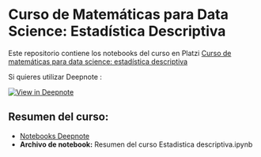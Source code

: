 # Curso de Matemáticas para Data Science: Estadística Descriptiva

Este repositorio contiene los notebooks del curso en Platzi [Curso de matemáticas para data science: estadística descriptiva](https://platzi.com/cursos/estadistica-descriptiva/)

Si quieres utilizar Deepnote :

[![View in Deepnote](https://deepnote.com/static/buttons/view-in-deepnote.svg)](https://deepnote.com/@oscarabazanez/Curso-de-Estadistica-Descriptiva-xyab89uWSuiGJ9eJ6kc6qQ)

## Resumen del curso: 

* [Notebooks Deepnote](https://deepnote.com/@oscarabazanez/Curso-de-Estadistica-Descriptiva-xyab89uWSuiGJ9eJ6kc6qQ)
* **Archivo de notebook:** Resumen del curso Estadistica descriptiva.ipynb



